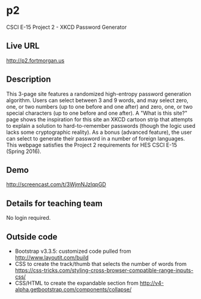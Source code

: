 # p2
CSCI E-15 Project 2 - XKCD Password Generator

## Live URL
<http://p2.fortmorgan.us>

## Description
This 3-page site features a randomized high-entropy password generation algorithm. Users can select between 3 and 9 words, and may select zero, one, or two numbers (up to one before and one after) and zero, one, or two special characters (up to one before and one after).  A "What is this site?" page shows the inspiration for this site an XKCD cartoon strip that attempts to explain a solution to hard-to-remember passwords (though the logic used lacks some cryptographic reality). As a bonus (advanced feature), the user can select to generate their password in a number of foreign languages. This webpage satisfies the Project 2 requirements for HES CSCI E-15 (Spring 2016).

## Demo
<http://screencast.com/t/3WjmNJzlqpGD>

## Details for teaching team
No login required.

## Outside code

* Bootstrap v3.3.5: customized code pulled from http://www.layoutit.com/build
* CSS to create the track/thumb that selects the number of words from https://css-tricks.com/styling-cross-browser-compatible-range-inputs-css/
* CSS/HTML to create the expandable section from http://v4-alpha.getbootstrap.com/components/collapse/
